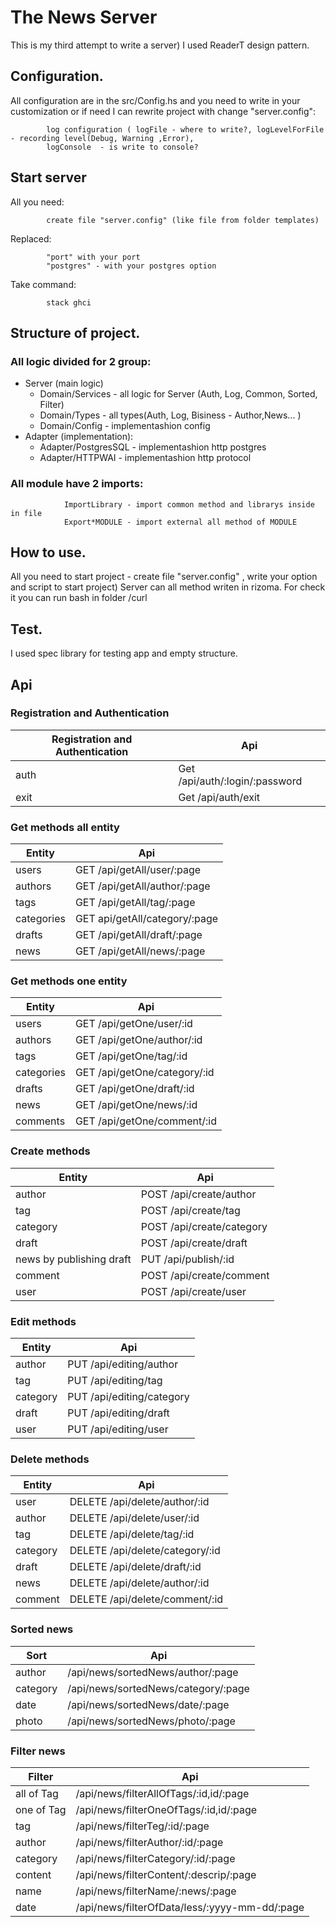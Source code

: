 # The News Server

This is my third attempt to write a server)
I used ReaderT design pattern.

## Configuration.
All configuration are in the src/Config.hs and you need to write in your customization or if need I can rewrite project with change "server.config":

            log configuration ( logFile - where to write?, logLevelForFile - recording level(Debug, Warning ,Error),
            logConsole  - is write to console?
## Start server 
All you need:
            
            create file "server.config" (like file from folder templates)
Replaced:

            "port" with your port
            "postgres" - with your postgres option
Take command:

            stack ghci 
          

## Structure of project.
###    All logic divided for 2 group: 
*   Server  (main logic) 
    *   Domain/Services - all logic for Server (Auth, Log, Common, Sorted, Filter)
    *   Domain/Types - all types(Auth, Log, Bisiness - Author,News... ) 
    *   Domain/Config - implementashion config
*   Adapter (implementation): 
    *   Adapter/PostgresSQL - implementashion http postgres
    *   Adapter/HTTPWAI - implementashion http protocol
###    All module have 2 imports:
                ImportLibrary - import common method and librarys inside in file 
                Export*MODULE - import external all method of MODULE
            
           
## How to use.
All you need to start project - create file "server.config" , write your option and script to start project) 
Server can all method writen in rizoma. For check it you can run bash in folder /curl

## Test.
I used spec library for testing app and empty structure.

## Api 
### Registration and Authentication

Registration and Authentication | Api
------------ | -------------
auth  | Get /api/auth/:login/:password  
exit  | Get /api/auth/exit             


### Get methods all entity

Entity       | Api
------------ | -------------
users        | GET /api/getAll/user/:page
authors      | GET /api/getAll/author/:page
tags         | GET /api/getAll/tag/:page
categories   | GET api/getAll/category/:page
drafts       | GET /api/getAll/draft/:page
news         | GET /api/getAll/news/:page

### Get methods one entity

Entity       | Api
------------ | -------------
users | GET /api/getOne/user/:id
authors | GET /api/getOne/author/:id
tags | GET /api/getOne/tag/:id
categories | GET /api/getOne/category/:id
drafts | GET /api/getOne/draft/:id
news | GET /api/getOne/news/:id
comments | GET /api/getOne/comment/:id

### Create methods

Entity       | Api
------------ | -------------
author | POST /api/create/author
tag | POST /api/create/tag
category | POST /api/create/category
draft | POST /api/create/draft
news by publishing draft | PUT /api/publish/:id
comment | POST /api/create/comment
user |  POST /api/create/user

### Edit methods


Entity       | Api
------------ | -------------
author | PUT /api/editing/author
tag | PUT /api/editing/tag 
category | PUT /api/editing/category
draft | PUT /api/editing/draft
user | PUT /api/editing/user

### Delete methods

Entity       | Api
------------ | -------------
user | DELETE /api/delete/author/:id
author | DELETE /api/delete/user/:id
tag | DELETE /api/delete/tag/:id
category | DELETE /api/delete/category/:id
draft | DELETE /api/delete/draft/:id
news | DELETE /api/delete/author/:id
comment | DELETE /api/delete/comment/:id

### Sorted news

Sort         | Api
------------ | -------------
author | /api/news/sortedNews/author/:page
category | /api/news/sortedNews/category/:page
date | /api/news/sortedNews/date/:page
photo | /api/news/sortedNews/photo/:page

### Filter news

Filter       | Api
------------ | -------------
all of Tag | /api/news/filterAllOfTags/:id,id/:page
one of Tag | /api/news/filterOneOfTags/:id,id/:page
tag | /api/news/filterTeg/:id/:page
author | /api/news/filterAuthor/:id/:page
category | /api/news/filterCategory/:id/:page
content | /api/news/filterContent/:descrip/:page
name | /api/news/filterName/:news/:page
date | /api/news/filterOfData/less/:yyyy-mm-dd/:page
